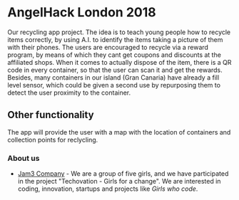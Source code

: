 # AngelHack London 2018

Our recycling app project. The idea is to teach young people how to recycle items correctly, by using A.I. to identify the items taking a picture of them with their phones. The users are encouraged to recycle via a reward program, by means of which they cant get coupons and discounts at the affiliated shops. 
When it comes to actually dispose of the item, there is a QR code in every container, so that the user can scan it and get the rewards. 
Besides, many containers in our island (Gran Canaria) have already a fill level sensor, which could be given a second use by repurposing them to detect the user proximity to the container.

## Other functionality

The app will provide the user with a map with the location of containers and collection points for reclycling.

### About us

* [Jam3 Company](http://www.jam3.company) - We are a group of five girls, and we have participated in the project "Techovation - Girls for a change". We are interested in coding, innovation, startups and projects like *Girls who code*. 
